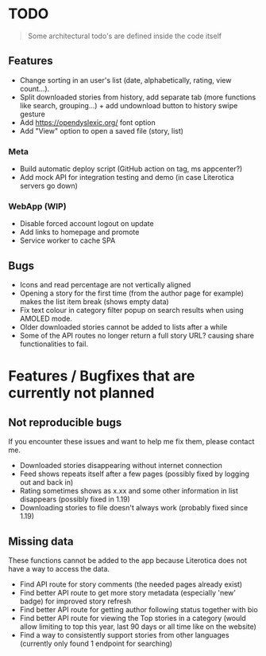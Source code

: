 # TODO

> Some architectural todo's are defined inside the code itself

## Features

- Change sorting in an user's list (date, alphabetically, rating, view count...).
- Split downloaded stories from history, add separate tab (more functions like search, grouping...) + add undownload button to history swipe gesture
- Add https://opendyslexic.org/ font option
- Add "View" option to open a saved file (story, list)

### Meta

- Build automatic deploy script (GitHub action on tag, ms appcenter?)
- Add mock API for integration testing and demo (in case Literotica servers go down)

### WebApp (WIP)

- Disable forced account logout on update
- Add links to homepage and promote
- Service worker to cache SPA

## Bugs

- Icons and read percentage are not vertically aligned
- Opening a story for the first time (from the author page for example) makes the list item break (shows empty data)
- Fix text colour in category filter popup on search results when using AMOLED mode.
- Older downloaded stories cannot be added to lists after a while
- Some of the API routes no longer return a full story URL? causing share functionalities to fail.

# Features / Bugfixes that are currently not planned

## Not reproducible bugs

If you encounter these issues and want to help me fix them, please contact me.

- Downloaded stories disappearing without internet connection
- Feed shows repeats itself after a few pages (possibly fixed by logging out and back in)
- Rating sometimes shows as x.xx and some other information in list disappears (possibly fixed in 1.19)
- Downloading stories to file doesn't always work (probably fixed since 1.19)

## Missing data

These functions cannot be added to the app because Literotica does not have a way to access the data.

- Find API route for story comments (the needed pages already exist)
- Find better API route to get more story metadata (especially 'new' badge) for improved story refresh
- Find better API route for getting author following status together with bio
- Find better API route for viewing the Top stories in a category (would allow limiting to top this year, last 90 days or all time like on the website)
- Find a way to consistently support stories from other languages (currently only found 1 endpoint for searching)
